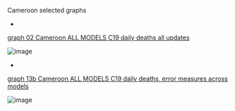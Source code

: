 Cameroon selected graphs

*

[graph 02 Cameroon ALL MODELS C19 daily deaths all updates](https://github.com/pourmalek/CovidLongitudinal/blob/main/output/countries/Cameroon/graph%2002%CameroonALL%20MODELS%20C19%20daily%20deaths%20all%20updates.pdf)

![image](https://github.com/pourmalek/CovidLongitudinal/assets/30849720/720022b5-d2de-47d0-bada-590aa023a5b3)

*

[graph 13b Cameroon ALL MODELS C19 daily deaths, error measures across models](https://github.com/pourmalek/CovidLongitudinal/blob/main/output/countries/Cameroon/graph%2013b%20CameroonALL%20MODELS%20C19%20daily%20deaths%2C%20error%20measures%20across%20models.pdf)

![image](https://github.com/pourmalek/CovidLongitudinal/assets/30849720/c8538df2-af88-4cc9-b7a2-9dd4f874a10f)

